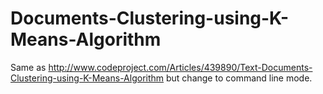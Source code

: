 Documents-Clustering-using-K-Means-Algorithm
============================================
Same as http://www.codeproject.com/Articles/439890/Text-Documents-Clustering-using-K-Means-Algorithm
but change to command line mode.
